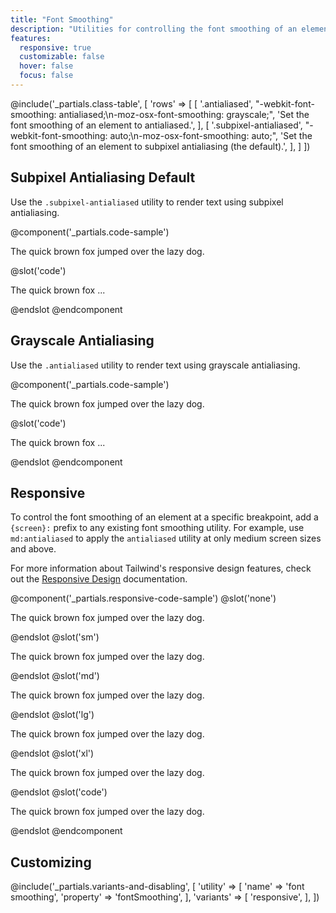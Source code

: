 ```yaml
---
title: "Font Smoothing"
description: "Utilities for controlling the font smoothing of an element."
features:
  responsive: true
  customizable: false
  hover: false
  focus: false
---
```


@include('_partials.class-table', [
  'rows' => [
    [
      '.antialiased',
      "-webkit-font-smoothing: antialiased;\n-moz-osx-font-smoothing: grayscale;",
      'Set the font smoothing of an element to antialiased.',
    ],
    [
      '.subpixel-antialiased',
      "-webkit-font-smoothing: auto;\n-moz-osx-font-smoothing: auto;",
      'Set the font smoothing of an element to subpixel antialiasing (the default).',
    ],
  ]
])

## Subpixel Antialiasing <span class="ml-2 font-semibold text-gray-600 text-sm uppercase tracking-wide">Default</span>

Use the `.subpixel-antialiased` utility to render text using subpixel antialiasing.

@component('_partials.code-sample')
<p class="subpixel-antialiased text-lg text-gray-800">The quick brown fox jumped over the lazy dog.</p>
@slot('code')
<p class="subpixel-antialiased ...">The quick brown fox ...</p>
@endslot
@endcomponent

## Grayscale Antialiasing

Use the `.antialiased` utility to render text using grayscale antialiasing.

@component('_partials.code-sample')
<p class="antialiased text-lg text-gray-800">The quick brown fox jumped over the lazy dog.</p>
@slot('code')
<p class="antialiased ...">The quick brown fox ...</p>
@endslot
@endcomponent

## Responsive

To control the font smoothing of an element at a specific breakpoint, add a `{screen}:` prefix to any existing font smoothing utility. For example, use `md:antialiased` to apply the `antialiased` utility at only medium screen sizes and above.

For more information about Tailwind's responsive design features, check out the [Responsive Design](/docs/responsive-design/) documentation.

@component('_partials.responsive-code-sample')
@slot('none')
<p class="antialiased text-lg text-gray-800">The quick brown fox jumped over the lazy dog.</p>
@endslot
@slot('sm')
<p class="subpixel-antialiased text-lg text-gray-800">The quick brown fox jumped over the lazy dog.</p>
@endslot
@slot('md')
<p class="antialiased text-lg text-gray-800">The quick brown fox jumped over the lazy dog.</p>
@endslot
@slot('lg')
<p class="subpixel-antialiased text-lg text-gray-800">The quick brown fox jumped over the lazy dog.</p>
@endslot
@slot('xl')
<p class="antialiased text-lg text-gray-800">The quick brown fox jumped over the lazy dog.</p>
@endslot
@slot('code')
<p class="none:antialiased sm:subpixel-antialiased md:antialiased lg:subpixel-antialiased xl:antialiased ...">
  The quick brown fox jumped over the lazy dog.
</p>
@endslot
@endcomponent

## Customizing

@include('_partials.variants-and-disabling', [
    'utility' => [
        'name' => 'font smoothing',
        'property' => 'fontSmoothing',
    ],
    'variants' => [
        'responsive',
    ],
])
